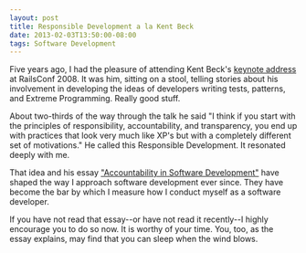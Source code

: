 ```yaml
---
layout: post
title: Responsible Development a la Kent Beck
date: 2013-02-03T13:50:00-08:00
tags: Software Development
---
```


Five years ago, I had the pleasure of attending Kent Beck's [keynote address](http://blip.tv/railsconf/kent-beck-three-rivers-institute-tri-saturday-keynote-1170018) at RailsConf 2008. It was him, sitting on a stool, telling stories about his involvement in developing the ideas of developers writing tests, patterns, and Extreme Programming. Really good stuff. 

About two-thirds of the way through the talk he said "I think if you start with the principles of responsibility, accountability, and transparency, you end up with practices that look very much like XP's but with a completely different set of motivations." He called this Responsible Development. It resonated deeply with me. 

That idea and his essay ["Accountability in Software Development"](http://www.threeriversinstitute.org/Accountability%20in%20Software%20Development.htm) have shaped the way I approach software development ever since. They have become the bar by which I measure how I conduct myself as a software developer. 

If you have not read that essay--or have not read it recently--I highly encourage you to do so now. It is worthy of your time. You, too, as the essay explains, may find that you can sleep when the wind blows.
